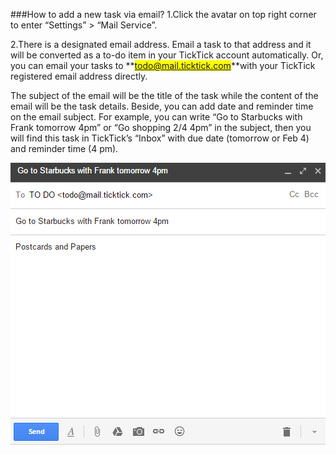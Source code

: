 ###How to add a new task via email?
1.Click the avatar on top right corner to enter “Settings” > “Mail Service”.

2.There is a designated email address. Email a task to that address and it will be converted as a to-do item in your TickTick account automatically. Or, you can email your tasks to **<mark>todo@mail.ticktick.com</mark>**with your TickTick registered email address directly.


The subject of the email will be the title of the task while the content of the email will be the task details. Beside, you can add date and reminder time on the email subject. For example, you can write “Go to Starbucks with Frank tomorrow 4pm” or “Go shopping 2/4 4pm” in the subject, then you will find this task in TickTick’s “Inbox” with due date (tomorrow or Feb 4) and reminder time (4 pm).


![](../images/email.png)
